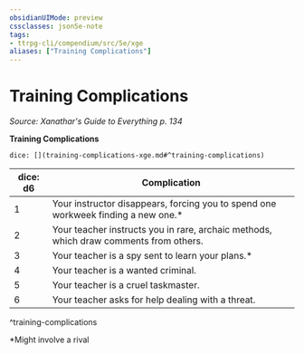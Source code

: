 ```yaml
---
obsidianUIMode: preview
cssclasses: json5e-note
tags:
- ttrpg-cli/compendium/src/5e/xge
aliases: ["Training Complications"]
---
```

# Training Complications
*Source: Xanathar's Guide to Everything p. 134* 

**Training Complications**

`dice: [](training-complications-xge.md#^training-complications)`

| dice: d6 | Complication |
|----------|--------------|
| 1 | Your instructor disappears, forcing you to spend one workweek finding a new one.* |
| 2 | Your teacher instructs you in rare, archaic methods, which draw comments from others. |
| 3 | Your teacher is a spy sent to learn your plans.* |
| 4 | Your teacher is a wanted criminal. |
| 5 | Your teacher is a cruel taskmaster. |
| 6 | Your teacher asks for help dealing with a threat. |
^training-complications

*Might involve a rival